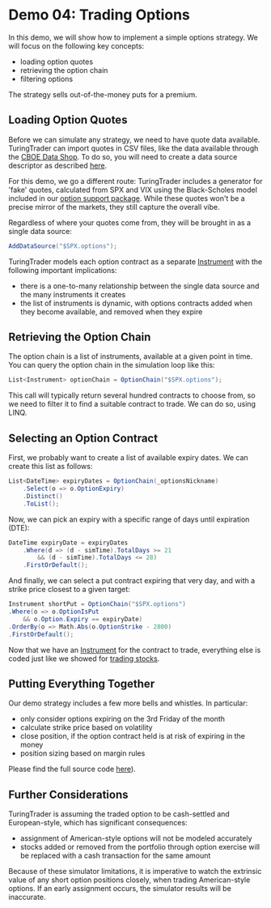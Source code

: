 # Demo 04: Trading Options

In this demo, we will show how to implement a simple options strategy. We will focus on the following key concepts:
* loading option quotes
* retrieving the option chain
* filtering options

The strategy sells out-of-the-money puts for a premium.

## Loading Option Quotes

Before we can simulate any strategy, we need to have quote data available. TuringTrader can import quotes in CSV files, like the data available through the [CBOE Data Shop](https://datashop.cboe.com/). To do so, you will need to create a data source descriptor as described [here](DataSetup.md).

For this demo, we go a different route: TuringTrader includes a generator for 'fake' quotes, calculated from SPX and VIX using the Black-Scholes model included in our [option support package](xref:TuringTrader.Support.OptionSupport). While these quotes won't be a precise mirror of the markets, they still capture the overall vibe.

Regardless of where your quotes come from, they will be brought in as a single data source: 

```c#
AddDataSource("$SPX.options");
```

TuringTrader models each option contract as a separate [Instrument](xref:TuringTrader.Simulator.Instrument) with the following important implications:
* there is a one-to-many relationship between the single data source and the many instruments it creates
* the list of instruments is dynamic, with options contracts added when they become available, and removed when they expire

## Retrieving the Option Chain

The option chain is a list of instruments, available at a given point in time. You can query the option chain in the simulation loop like this:

```c#
List<Instrument> optionChain = OptionChain("$SPX.options");
```

This call will typically return several hundred contracts to choose from, so we need to filter it to find a suitable contract to trade. We can do so, using LINQ.

## Selecting an Option Contract

First, we probably want to create a list of available expiry dates. We can create this list as follows:

```c#
List<DateTime> expiryDates = OptionChain(_optionsNickname)
    .Select(o => o.OptionExpiry)
    .Distinct()
    .ToList();
```

Now, we can pick an expiry with a specific range of days until expiration (DTE):

```c#
DateTime expiryDate = expiryDates
    .Where(d => (d - simTime).TotalDays >= 21
        && (d - simTime).TotalDays <= 28)
    .FirstOrDefault();
```

And finally, we can select a put contract expiring that very day, and with a strike price closest to a given target:

```c#
Instrument shortPut = OptionChain("$SPX.options")
.Where(o => o.OptionIsPut
    && o.Option.Expiry == expiryDate)
.OrderBy(o => Math.Abs(o.OptionStrike - 2800)
.FirstOrDefault(); 
```

Now that we have an [Instrument](xref:TuringTrader.Simulator.Instrument) for the contract to trade, everything else is coded just like we showed for [trading stocks](Demo02.md).

## Putting Everything Together

Our demo strategy includes a few more bells and whistles. In particular:

* only consider options expiring on the 3rd Friday of the month
* calculate strike price based on volatility
* close position, if the option contract held is at risk of expiring in the money
* position sizing based on margin rules

Please find the full source code [here](https://bitbucket.org/fbertram/fub_tradingsimulator/src/develop/Algorithms/Demo%20Algorithms/Demo04_Options.cs)).

## Further Considerations

TuringTrader is assuming the traded option to be cash-settled and European-style, which has significant consequences:

* assignment of American-style options will not be modeled accurately
* stocks added or removed from the portfolio through option exercise will be replaced with a cash transaction for the same amount

Because of these simulator limitations, it is imperative to watch the extrinsic value of any short option positions closely, when trading American-style options. If an early assignment occurs, the simulator results will be inaccurate.